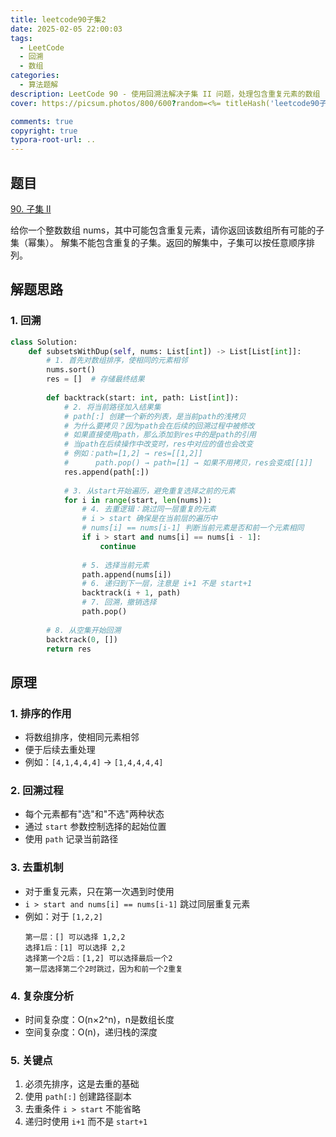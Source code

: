 ```yaml
---
title: leetcode90子集2
date: 2025-02-05 22:00:03
tags:
  - LeetCode
  - 回溯
  - 数组
categories:
  - 算法题解
description: LeetCode 90 - 使用回溯法解决子集 II 问题，处理包含重复元素的数组
cover: https://picsum.photos/800/600?random=<%= titleHash('leetcode90子集2') %>

comments: true
copyright: true
typora-root-url: ..
---
```


## 题目

[90. 子集 II](https://leetcode.cn/problems/subsets-ii/)

给你一个整数数组 nums，其中可能包含重复元素，请你返回该数组所有可能的子集（幂集）。
解集不能包含重复的子集。返回的解集中，子集可以按任意顺序排列。

## 解题思路

### 1. 回溯

```python
class Solution:
    def subsetsWithDup(self, nums: List[int]) -> List[List[int]]:
        # 1. 首先对数组排序，使相同的元素相邻
        nums.sort()
        res = []  # 存储最终结果
        
        def backtrack(start: int, path: List[int]):
            # 2. 将当前路径加入结果集
            # path[:] 创建一个新的列表，是当前path的浅拷贝
            # 为什么要拷贝？因为path会在后续的回溯过程中被修改
            # 如果直接使用path，那么添加到res中的是path的引用
            # 当path在后续操作中改变时，res中对应的值也会改变
            # 例如：path=[1,2] → res=[[1,2]]
            #      path.pop() → path=[1] → 如果不用拷贝，res会变成[[1]]
            res.append(path[:])
            
            # 3. 从start开始遍历，避免重复选择之前的元素
            for i in range(start, len(nums)):
                # 4. 去重逻辑：跳过同一层重复的元素
                # i > start 确保是在当前层的遍历中
                # nums[i] == nums[i-1] 判断当前元素是否和前一个元素相同
                if i > start and nums[i] == nums[i - 1]:
                    continue
                    
                # 5. 选择当前元素
                path.append(nums[i])
                # 6. 递归到下一层，注意是 i+1 不是 start+1
                backtrack(i + 1, path)
                # 7. 回溯，撤销选择
                path.pop()
        
        # 8. 从空集开始回溯
        backtrack(0, [])
        return res
```

## 原理

### 1. 排序的作用
- 将数组排序，使相同元素相邻
- 便于后续去重处理
- 例如：`[4,1,4,4,4]` → `[1,4,4,4,4]`

### 2. 回溯过程
- 每个元素都有"选"和"不选"两种状态
- 通过 `start` 参数控制选择的起始位置
- 使用 `path` 记录当前路径

### 3. 去重机制
- 对于重复元素，只在第一次遇到时使用
- `i > start and nums[i] == nums[i-1]` 跳过同层重复元素
- 例如：对于 `[1,2,2]`
  ```
  第一层：[] 可以选择 1,2,2
  选择1后：[1] 可以选择 2,2
  选择第一个2后：[1,2] 可以选择最后一个2
  第一层选择第二个2时跳过，因为和前一个2重复
  ```

### 4. 复杂度分析
- 时间复杂度：O(n×2^n)，n是数组长度
- 空间复杂度：O(n)，递归栈的深度

### 5. 关键点
1. 必须先排序，这是去重的基础
2. 使用 `path[:]` 创建路径副本
3. 去重条件 `i > start` 不能省略
4. 递归时使用 `i+1` 而不是 `start+1`



